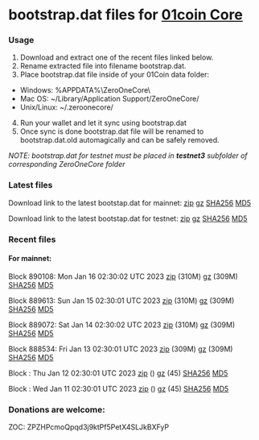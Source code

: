 # bootstrap.dat files for [01coin Core](https://01coin.io)

### Usage

1. Download and extract one of the recent files linked below.
2. Rename extracted file into filename bootstrap.dat.
3. Place bootstrap.dat file inside of your 01Coin data folder:
 - Windows: %APPDATA%\ZeroOneCore\
 - Mac OS: ~/Library/Application Support/ZeroOneCore/
 - Unix/Linux: ~/.zeroonecore/
4. Run your wallet and let it sync using bootstrap.dat
5. Once sync is done bootstrap.dat file will be renamed to bootstrap.dat.old automagically and can be safely removed.

_NOTE: bootstrap.dat for testnet must be placed in **testnet3** subfolder of corresponding ZeroOneCore folder_

### Latest files
Download link to the latest bootstap.dat for mainnet: [zip](https://files.01coin.io/mainnet/bootstrap.dat.zip) [gz](https://files.01coin.io/mainnet/bootstrap.dat.tar.gz) [SHA256](https://files.01coin.io/mainnet/sha256.txt) [MD5](https://files.01coin.io/mainnet/md5.txt)

Download link to the latest bootstap.dat for testnet: [zip](https://files.01coin.io/testnet/bootstrap.dat.zip) [gz](https://files.01coin.io/testnet/bootstrap.dat.tar.gz) [SHA256](https://files.01coin.io/testnet/sha256.txt) [MD5](https://files.01coin.io/testnet/md5.txt)

### Recent files

#### For mainnet:

Block 890108: Mon Jan 16 02:30:02 UTC 2023 [zip](https://files.01coin.io/mainnet/2023-01-16/bootstrap.dat.zip) (310M) [gz](https://files.01coin.io/mainnet/2023-01-16/bootstrap.dat.tar.gz) (309M) [SHA256](https://files.01coin.io/mainnet/2023-01-16/sha256.txt) [MD5](https://files.01coin.io/mainnet/2023-01-16/md5.txt)

Block 889613: Sun Jan 15 02:30:01 UTC 2023 [zip](https://files.01coin.io/mainnet/2023-01-15/bootstrap.dat.zip) (310M) [gz](https://files.01coin.io/mainnet/2023-01-15/bootstrap.dat.tar.gz) (309M) [SHA256](https://files.01coin.io/mainnet/2023-01-15/sha256.txt) [MD5](https://files.01coin.io/mainnet/2023-01-15/md5.txt)

Block 889072: Sat Jan 14 02:30:02 UTC 2023 [zip](https://files.01coin.io/mainnet/2023-01-14/bootstrap.dat.zip) (310M) [gz](https://files.01coin.io/mainnet/2023-01-14/bootstrap.dat.tar.gz) (309M) [SHA256](https://files.01coin.io/mainnet/2023-01-14/sha256.txt) [MD5](https://files.01coin.io/mainnet/2023-01-14/md5.txt)

Block 888534: Fri Jan 13 02:30:01 UTC 2023 [zip](https://files.01coin.io/mainnet/2023-01-13/bootstrap.dat.zip) (309M) [gz](https://files.01coin.io/mainnet/2023-01-13/bootstrap.dat.tar.gz) (309M) [SHA256](https://files.01coin.io/mainnet/2023-01-13/sha256.txt) [MD5](https://files.01coin.io/mainnet/2023-01-13/md5.txt)

Block : Thu Jan 12 02:30:01 UTC 2023 [zip](https://files.01coin.io/mainnet/2023-01-12/bootstrap.dat.zip) () [gz](https://files.01coin.io/mainnet/2023-01-12/bootstrap.dat.tar.gz) (45) [SHA256](https://files.01coin.io/mainnet/2023-01-12/sha256.txt) [MD5](https://files.01coin.io/mainnet/2023-01-12/md5.txt)

Block : Wed Jan 11 02:30:01 UTC 2023 [zip](https://files.01coin.io/mainnet/2023-01-11/bootstrap.dat.zip) () [gz](https://files.01coin.io/mainnet/2023-01-11/bootstrap.dat.tar.gz) (45) [SHA256](https://files.01coin.io/mainnet/2023-01-11/sha256.txt) [MD5](https://files.01coin.io/mainnet/2023-01-11/md5.txt)


### Donations are welcome:

ZOC: ZPZHPcmoQpqd3j9ktPf5PetX4SLJkBXFyP
